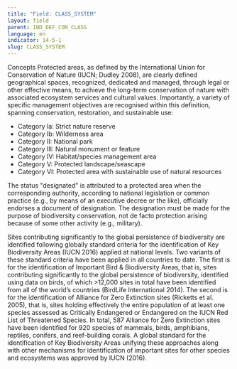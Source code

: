```yaml
---
title: "Field: CLASS_SYSTEM"
layout: field
parent: IND_DEF_CON_CLASS
language: en
indicator: 14-5-1
slug: CLASS_SYSTEM
---
```

Concepts
Protected areas, as defined by the International Union for Conservation of Nature (IUCN; Dudley 2008), are clearly defined geographical spaces, recognized, dedicated and managed, through legal or other effective means, to achieve the long-term conservation of nature with associated ecosystem services and cultural values. Importantly, a variety of specific management objectives are recognised within this definition, spanning conservation, restoration, and sustainable use:
* Category Ia: Strict nature reserve
* Category Ib: Wilderness area
* Category II: National park
* Category III: Natural monument or feature
* Category IV: Habitat/species management area
* Category V: Protected landscape/seascape
* Category VI: Protected area with sustainable use of natural resources

The status "designated" is attributed to a protected area when the corresponding authority, according to national legislation or common practice (e.g., by means of an executive decree or the like), officially endorses a document of designation. The designation must be made for the purpose of biodiversity conservation, not de facto protection arising because of some other activity (e.g., military).

Sites contributing significantly to the global persistence of biodiversity are identified following globally standard criteria for the identification of Key Biodiversity Areas (IUCN 2016) applied at national levels. Two variants of these standard criteria have been applied in all countries to date. The first is for the identification of Important Bird & Biodiversity Areas, that is, sites contributing significantly to the global persistence of biodiversity, identified using data on birds, of which >12,000 sites in total have been identified from all of the world’s countries (BirdLife International 2014). The second is for the identification of Alliance for Zero Extinction sites (Ricketts et al. 2005), that is, sites holding effectively the entire population of at least one species assessed as Critically Endangered or Endangered on the IUCN Red List of Threatened Species. In total, 587 Alliance for Zero Extinction sites have been identified for 920 species of mammals, birds, amphibians, reptiles, conifers, and reef-building corals. A global standard for the identification of Key Biodiversity Areas unifying these approaches along with other mechanisms for identification of important sites for other species and ecosystems was approved by IUCN (2016).